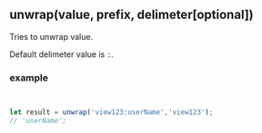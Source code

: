 ## unwrap(value, prefix, delimeter[optional])
Tries to unwrap value.

Default delimeter value is `:`.

### example
```js


let result = unwrap('view123:userName','view123');
// 'userName';


```
